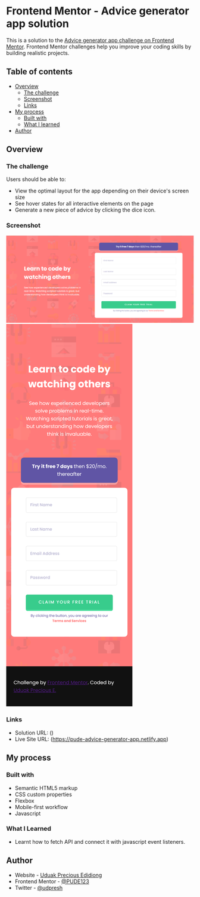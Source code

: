 # Frontend Mentor - Advice generator app solution

This is a solution to the [Advice generator app challenge on Frontend Mentor](https://www.frontendmentor.io/challenges/advice-generator-app-QdUG-13db/hub). Frontend Mentor challenges help you improve your coding skills by building realistic projects. 


## Table of contents

- [Overview](#overview)
  - [The challenge](#the-challenge)
  - [Screenshot](#screenshot)
  - [Links](#links)
- [My process](#my-process)
  - [Built with](#built-with)
  - [What I learned](#what-i-learned)
- [Author](#author)


## Overview

### The challenge

Users should be able to:

- View the optimal layout for the app depending on their device's screen size
- See hover states for all interactive elements on the page
- Generate a new piece of advice by clicking the dice icon.


### Screenshot

![Desktop View](https://github.com/PUDE123/Client-side-validation-signup-form-/blob/main/intro-component-with-signup-form-master/design/desktop-view.PNG)
![Mobile View](https://github.com/PUDE123/Client-side-validation-signup-form-/blob/main/intro-component-with-signup-form-master/design/mobile-view.png)


### Links

- Solution URL: ()
- Live Site URL: (https://pude-advice-generator-app.netlify.app)

## My process

### Built with

- Semantic HTML5 markup
- CSS custom properties
- Flexbox
- Mobile-first workflow
- Javascript

### What I Learned

- Learnt how to fetch API and connect it with javascript event listeners.

## Author

- Website - [Uduak Precious Edidiong](https://pudesdesignstudio.netlify.app/)
- Frontend Mentor - [@PUDE123](https://www.frontendmentor.io/profile/PUDE123)
- Twitter - [@udpresh](https://www.twitter.com/udpresh/)


